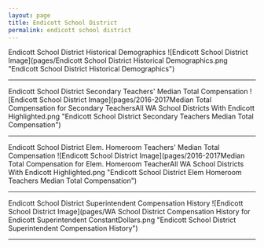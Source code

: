 ```yaml
---
layout: page
title: Endicott School District
permalink: endicott school district
---
```



Endicott School District Historical Demographics
![Endicott School District Image](pages/Endicott School District Historical Demographics.png "Endicott School District Historical Demographics")

___

Endicott School District Secondary Teachers' Median Total Compensation
![Endicott School District Image](pages/2016-2017Median Total Compensation for Secondary TeachersAll WA School Districts With Endicott Highlighted.png "Endicott School District Secondary Teachers Median Total Compensation")

___

Endicott School District Elem. Homeroom Teachers' Median Total Compensation
![Endicott School District Image](pages/2016-2017Median Total Compensation for Elem. Homeroom TeacherAll WA School Districts With Endicott Highlighted.png "Endicott School District Elem Homeroom Teachers Median Total Compensation")

___

Endicott School District Superintendent Compensation History
![Endicott School District Image](pages/WA School District Compensation History for Endicott Superintendent ConstantDollars.png "Endicott School District Superintendent Compensation History")

___

